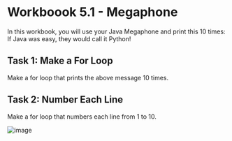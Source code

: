 # Workboook 5.1 - Megaphone
In this workbook, you will use your Java Megaphone and print this 10 times:
If Java was easy, they would call it Python!

## Task 1: Make a For Loop
Make a for loop that prints the above message 10 times.

## Task 2: Number Each Line
Make a for loop that numbers each line from 1 to 10.

![image](https://user-images.githubusercontent.com/93065901/194770112-a1f889ac-c846-43d6-bf95-fe511849c046.png)
